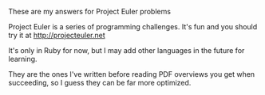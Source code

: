 These are my answers for Project Euler problems

Project Euler is a series of programming challenges. 
It's fun and you should try it at http://projecteuler.net

It's only in Ruby for now, but I may add other languages in the future for learning.

They are the ones I've written before reading PDF overviews you get when succeeding, so I guess they can be far more optimized.